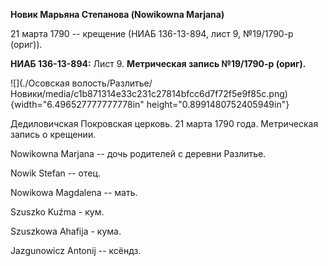**Новик Марьяна Степанова (Nowikowna Marjana)**

21 марта 1790 -- крещение (НИАБ 136-13-894, лист 9, №19/1790-р (ориг)).

**НИАБ 136-13-894:** Лист 9. **Метрическая запись №19/1790-р (ориг).**

![](./Осовская волость/Разлитье/Новики/media/c1b871314e33c231c27814bfcc6d7f72f5e9f85c.png){width="6.496527777777778in"
height="0.8991480752405949in"}

Дедиловичская Покровская церковь. 21 марта 1790 года. Метрическая запись
о крещении.

Nowikowna Marjana -- дочь родителей с деревни Разлитье.

Nowik Stefan -- отец.

Nowikowa Magdalena -- мать.

Szuszko Kuźma - кум.

Szuszkowa Ahafija - кума.

Jazgunowicz Antonij -- ксёндз.
